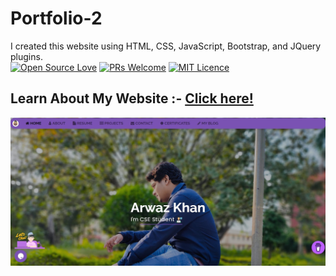 # Portfolio-2
I created this website using HTML, CSS, JavaScript, Bootstrap, and JQuery plugins.
<br>
[![Open Source Love](https://badges.frapsoft.com/os/v2/open-source.svg?v=103)](https://github.com/ellerbrock/open-source-badges/)
[![PRs Welcome](https://img.shields.io/badge/PRs-welcome-brightgreen.svg?style=flat-square)](http://makeapullrequest.com)
[![MIT Licence](https://badges.frapsoft.com/os/mit/mit.svg?v=103)](https://opensource.org/licenses/mit-license.php)
<br>
## Learn About My Website :- [Click here!](https://dev.to/arwazkhan189/my-portfolio-website-2bhj)
<img src='https://github.com/arwazkhan189/Portfolio-2/blob/main/website%20img.jpg' alt='website home '>
